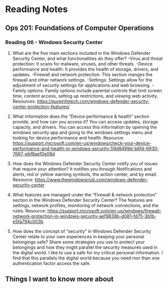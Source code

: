 # Reading Notes

## Ops 201: Foundations of Computer Operations

### Reading 06 - Windows Security Center

1.	What are the five main sections included in the Windows Defender Security Center, and what functionalities do they offer?
-Virus and threat protection: It scans for malware, viruses, and other threats.
-Device performance and health: It provides the health of storage, drivers, and updates.
-Firewall and network protection: This section manges the firewall and other network settings.
-Settings: Settings allow for the adjustment of security settings for applications and web browsing. 
-Family options: Family options include parental controls that limit screen time, content access, setting up restrictions, and viewing web activity.
Resources: https://pureinfotech.com/windows-defender-security-center-protection-features/

2.	What information does the “Device performance & health” section provide, and how can you access it?
You can access updates, storage capacity, and drivers. You can access this information by opening the windows security app and going to the windows settings menu and looking for device performance and health.
Resource: https://support.microsoft.com/en-us/windows/check-your-device-performance-and-health-in-windows-security-59d8499d-b6fd-6930-7667-ebf8ae10e08d

3.	How does the Windows Defender Security Center notify you of issues that require your attention?
It notifies you through Notifications and alerts, red or yellow warning symbols, the action center, and by email.
Resource: https://www.thewindowsclub.com/windows-defender-security-center

4.	What features are managed under the “Firewall & network protection” section in the Windows Defender Security Center?
The features are settings, network profiles, monitoring of network connections, and the rules.
Resource: https://support.microsoft.com/en-us/windows/firewall-network-protection-in-windows-security-aef9838b-d081-fd75-3b1b-e5fa794c003b

5.	How does the concept of “security” in Windows Defender Security Center relate to your own experiences in keeping your personal belongings safe? Share some strategies you use to protect your belongings and how they might parallel the security measures used in the digital world.
I like to use a safe for my critical personal information. I find that this parallels the digital world because you need mor than one authentication factor access the safe.

## Things I want to know more about